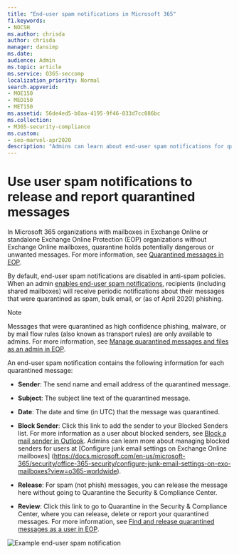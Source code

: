 ```yaml
---
title: "End-user spam notifications in Microsoft 365"
f1.keywords:
- NOCSH
ms.author: chrisda
author: chrisda
manager: dansimp
ms.date:
audience: Admin
ms.topic: article
ms.service: O365-seccomp
localization_priority: Normal
search.appverid:
- MOE150
- MED150
- MET150
ms.assetid: 56de4ed5-b0aa-4195-9f46-033d7cc086bc
ms.collection:
- M365-security-compliance
ms.custom:
- seo-marvel-apr2020
description: "Admins can learn about end-user spam notifications for quarantined messages in Exchange Online Protection (EOP)."
---
```


# Use user spam notifications to release and report quarantined messages

In Microsoft 365 organizations with mailboxes in Exchange Online or standalone Exchange Online Protection (EOP) organizations without Exchange Online mailboxes, quarantine holds potentially dangerous or unwanted messages. For more information, see [Quarantined messages in EOP](quarantine-email-messages.md).

By default, end-user spam notifications are disabled in anti-spam policies. When an admin [enables end-user spam notifications](configure-your-spam-filter-policies.md#configure-end-user-spam-notifications), recipients (including shared mailboxes) will receive periodic notifications about their messages that were quarantined as spam, bulk email, or (as of April 2020) phishing.

> [!NOTE]
> Messages that were quarantined as high confidence phishing, malware, or by mail flow rules (also known as transport rules) are only available to admins. For more information, see [Manage quarantined messages and files as an admin in EOP](manage-quarantined-messages-and-files.md).

An end-user spam notification contains the following information for each quarantined message:

- **Sender**: The send name and email address of the quarantined message.

- **Subject**: The subject line text of the quarantined message.

- **Date**: The date and time (in UTC) that the message was quarantined.

- **Block Sender**: Click this link to add the sender to your Blocked Senders list. For more information as a user about blocked senders, see [Block a mail sender in Outlook](https://support.office.com/article/b29fd867-cac9-40d8-aed1-659e06a706e4). Admins can learn more about managing blocked senders for users at [Configure junk email settings on Exchange Online mailboxes] (https://docs.microsoft.com/en-us/microsoft-365/security/office-365-security/configure-junk-email-settings-on-exo-mailboxes?view=o365-worldwide). 

- **Release**: For spam (not phish) messages, you can release the message here without going to Quarantine the Security & Compliance Center.

- **Review**: Click this link to go to Quarantine in the Security & Compliance Center, where you can release, delete or report your quarantined messages. For more information, see [Find and release quarantined messages as a user in EOP](find-and-release-quarantined-messages-as-a-user.md).

![Example end-user spam notification](../../media/end-user-spam-notification.png)
